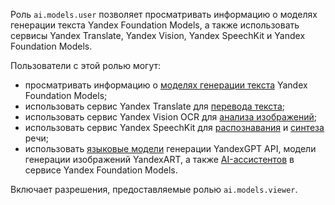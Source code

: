 Роль `ai.models.user` позволяет просматривать информацию о моделях генерации текста Yandex Foundation Models, а также использовать сервисы Yandex Translate, Yandex Vision, Yandex SpeechKit и Yandex Foundation Models.

Пользователи с этой ролью могут:
* просматривать информацию о [моделях генерации текста](../../../foundation-models/concepts/generation/models.md) Yandex Foundation Models;
* использовать сервис Yandex Translate для [перевода текста](../../../translate/quickstart.md);
* использовать сервис Yandex Vision OCR для [анализа изображений](../../../vision/concepts/ocr/index.md);
* использовать сервис Yandex SpeechKit для [распознавания](../../../speechkit/stt/index.md) и [синтеза](../../../speechkit/tts/index.md) речи;
* использовать [языковые модели](../../../foundation-models/concepts/generation/index.md) генерации YandexGPT API, модели генерации изображений YandexART, а также [AI-ассистентов](../../../foundation-models/concepts/assistant/index.md) в сервисе Yandex Foundation Models.

Включает разрешения, предоставляемые ролью `ai.models.viewer`.
